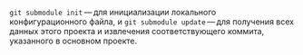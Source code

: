 `git submodule init` — для инициализации локального конфигурационного файла, и `git submodule update` — для получения всех данных этого проекта и извлечения соответствующего коммита, указанного в основном проекте.
